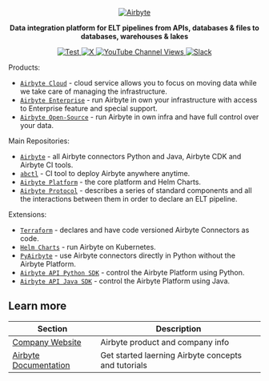 <p align="center">
  <a href="https://airbyte.com"><img src="https://assets.website-files.com/605e01bc25f7e19a82e74788/624d9c4a375a55100be6b257_Airbyte_logo_color_dark.svg" alt="Airbyte"></a>
</p>
<p align="center">
    <b>Data integration platform for ELT pipelines from APIs, databases & files to databases, warehouses & lakes</b>
</p>
<p align="center">

<a href="https://github.com/airbytehq/airbyte/stargazers/" target="_blank">
    <img src="https://img.shields.io/github/stars/airbytehq/airbyte?style=social&label=Star&maxAge=2592000" alt="Test">
</a>

<a href="https://x.com/AirbyteHQ" target="_blank">
    <img alt="X" src="https://img.shields.io/twitter/follow/Airbyte.svg?style=social&label=Follow">
</a>

<a href="https://www.youtube.com/c/AirbyteHQ/?sub_confirmation=1" target="_blank">
    <img alt="YouTube Channel Views" src="https://img.shields.io/youtube/channel/views/UCQ_JWEFzs1_INqdhIO3kmrw?style=social">
</a>

<a href="https://airbytehq.slack.com/" target="_blank">
    <img src="https://img.shields.io/badge/slack-join-white.svg?logo=slack" alt="Slack">
</a>

</p>

Products:

- [`Airbyte Cloud`](https://cloud.airbyte.com) - cloud service allows you to focus on moving data while we take care of managing the infrastructure.
- [`Airbyte Enterprise`](https://docs.airbyte.com/enterprise-setup/) - run Airbyte in own your infrastructure with access to Enterprise feature and special support.
- [`Airbyte Open-Source`](https://docs.airbyte.com/using-airbyte/getting-started/#self-managed-community-oss) - run Airbyte in own infra and have full control over your data.

Main Repositories:

- [`Airbyte`](https://github.com/airbytehq/airbyte) - all Airbyte connectors Python and Java, Airbyte CDK and Airbyte CI tools.
- [`abctl`](https://github.com/airbytehq/abctl) - CI tool to deploy Airbyte anywhere anytime.
- [`Airbyte Platform`](https://github.com/airbytehq/airbyte-platform) - the core platform and Helm Charts.
- [`Airbyte Protocol`](https://github.com/airbytehq/airbyte-protocol) - describes a series of standard components and all the interactions between them in order to declare an ELT pipeline.

Extensions:

- [`Terraform`](https://github.com/airbytehq/terraform-provider-airbyte) - declares and have code versioned Airbyte Connectors as code.
- [`Helm Charts`](https://artifacthub.io/packages/helm/airbyte/airbyte) - run Airbyte on Kubernetes.
- [`PyAirbyte`](https://github.com/airbytehq/PyAirbyte) - use Airbyte connectors directly in Python without the Airbyte Platform.
- [`Airbyte API Python SDK`](https://github.com/airbytehq/airbyte-api-python-sdk) - control the Airbyte Platform using Python.
- [`Airbyte API Java SDK`](https://github.com/airbytehq/airbyte-api-java-sdk) - control the Airbyte Platform using Java.

## Learn more

| Section | Description |
|-|-|
| [Company Website](https://airbyte.com) | Airbyte product and company info |
| [Airbyte Documentation](https://docs.airbyte.com/) | Get started laerning Airbyte concepts and tutorials |
